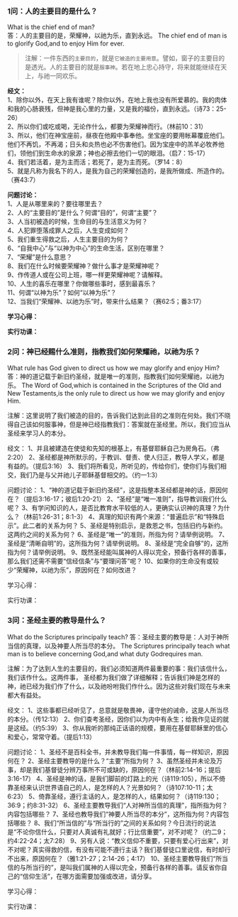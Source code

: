 ### 1问：人的主要目的是什么？

What is the chief end of man?  
答：人的主要目的是，荣耀神，以祂为乐，直到永远。
The chief end of man is to glorify God,and to enjoy Him for ever.

>注解：一件东西的`主要目的`，就是`它被造的主要用意`。譬如，窗子的主要目的是透光。人的主要目的就是`服事神`。若在地上忠心持守，将来就能继续在天上，与祂一同欢乐。

**经文：**  
1、除你以外，在天上我有谁呢？除你以外，在地上我也没有所爱慕的。我的肉体和我的心肠衰残，但神是我心里的力量，又是我的福份，直到永远。（诗73：25-26）  
2、所以你们或吃或喝，无论作什么，都要为荣耀神而行。（林前10：31）  
3、所以，他们在神宝座前，昼夜在他殿中事奉他。坐宝座的要用帐幕覆庇他们。他们不再饥，不再渴；日头和炎热也必不伤害他们。因为宝座中的羔羊必牧养他们，领他们到生命水的泉源；神也必擦去他们一切的眼泪。（启7：15-17）  
4、我们若活着，是为主而活；若死了，是为主而死。（罗14：8）  
5、就是凡称为我名下的人，是我为自己的荣耀创造的，是我所做成、所造作的。（赛43:7）  

**问题讨论：**  
1、人是从哪里来的？要往哪里去？  
2、人的“主要目的”是什么？何谓“目的”，何谓“主要”？  
3、人当初被造的时候，生命目的与生活意义为何？  
4、人犯罪堕落成罪人之后，人生变成如何？  
5、我们重生得救之后，人生主要目的为何？  
6、“自我中心”与“以神为中心”的生命生活，区别在哪里？  
7、“荣耀”是什么意思？  
8、我们在什么时候要荣耀神？做什么事才是荣耀神呢？  
9、作传道人或在公司上班，哪一样更荣耀神呢？请解释。  
10、人生的喜乐在哪里？你做哪些事时，感到最喜乐？  
11、何谓“以神为乐”？如何“以神为乐”？  
12、当我们“荣耀神、以祂为乐”时，带来什么结果？（赛62:5；番3:17）  


**学习心得：**

**实行功课：**


### 2问：神已经赐什么准则，指教我们如何荣耀祂，以祂为乐？

What rule has God given to direct us how we may glorify and enjoy Him?
答：神的道记载于新旧约圣经，就是唯一的准则，指教我们如何荣耀祂，以祂为乐。
The Word of God,which is contained in the Scriptures of the Old and New Testaments,is the only rule to direct us how we may glorify and enjoy Him.

注解：这里说明了我们被造的目的，告诉我们达到此目的之准则在何处。我们不晓得自己该如何服事神，但是神已经指教我们：答案就在圣经里。所以，我们应当从圣经来学习人的本分。

经文：
1、并且被建造在使徒和先知的根基上，有基督耶稣自己为房角石。（弗2:20）
2、圣经都是神所默示的，于教训、督责、使人归正，教导人学义，都是有益的。（提后3:16）
3、我们将所看见，所听见的，传给你们，使你们与我们相交，我们乃是与父并祂儿子耶稣基督相交的。（约一1:3）

问题讨论：
1、“神的道记载于新旧约圣经”，这是指整本圣经都是神的话，原因何在？（提后3:16-17；彼后1:20-21）
2、“圣经”是“唯一准则”，指导教训我们什么呢？
3、有学问知识的人，是否比教育水平较低的人，更确实认识神的真理？为什么？（林前1:26-31；8:1-3）
4、真理的知识有两个来源：“普遍启示”和“特殊启示”。此二者的关系为何？
5、圣经是特别启示，是救恩之书，包括旧约与新约。这两约之间的关系为何？
6、圣经是“唯一”的准则，所指为何？请举例说明。
7、圣经是“清晰自明”的，这所指为何？请举例说明。
8、圣经是“完全自够”的，这所指为何？请举例说明。
9、既然圣经能叫属神的人得以完全，预备行各样的善事，那么我们还需不需要“信经信条”与“要理问答”呢？
10、如果你的生命没有或较少“荣耀神，以祂为乐”，原因何在？如何改进？



学习心得：

实行功课：



### 3问：圣经主要的教导是什么？

What do the Scriptures principally teach?
答：圣经主要的教导是：人对于神所当信的真理，以及神要人所当尽的本分。
The Scriptures principally teach what man is to believe concerning God,and what duty Godrequires man.

注解：为了达到人生的主要目的，我们必须知道两件最重要的事：我们该信什么，我们该作什么。这两件事，
圣经都为我们做了详细解释；告诉我们神是怎样的神，祂已经为我们作了什么，以及祂吩咐我们作什么。因为这些对我们现在与未来都大有益处。

经文：
1、这些事都已经听见了，总意就是敬畏神，谨守他的诫命，这是人所当尽的本分。（传12:13）
2、你们查考圣经，因你们以为内中有永生；给我作见证的就是这经。（约5:39）
3、你从我听的那纯正话语的规模，要用在基督耶稣里的信心和爱心，常常守着。（提后1:13）

问题讨论：
1、圣经不是百科全书，并未教导我们每一件事情，每一样知识，原因何在？
2、圣经主要教导的是什么？“主要”所指为何？
3、虽然圣经并未论及万事，却是我们基督徒分辨万事所不可或缺的，原因何在？（林前2:14-16；提后3:16-17）
4、圣经是神的话，是我们脚前的灯路上的光（诗119:105），所以不倚靠圣经来认识世界语自己的人，是怎样的人？光景如何？（诗107:10-11；太6:23）
5、倚靠圣经，遵行主话的人，是怎样的人，结果如何？（诗119:130；36:9；约8:31-32）
6、圣经主要教导我们“人对神所当信的真理”，指所指为何？内容包括哪些？
7、圣经也教导我们“神要人所当尽的本分”，这所指为何？内容包括哪些？
8、我们“所当信的”与“所当行的”之间的关系如何？今日流行的说法是“不论你信什么，只要对人真诚有礼就好；行比信重要”，对不对呢？（约二9；约4:22-24；太7:28）
9、另有人说：“教义信仰不重要，只要有爱心行出来”，对不对呢？真实得救的信，有没有可能不遵行主话？我们基督徒口里说信，有时却行不出来，原因何在？（雅1:21-27；2:14-26；4:17）
10、圣经主要教导我们“所当信的与所当行的”，是叫我们属神的人得以完全，预备行各样的善事。请反省你自己的“信仰生活”，在哪方面需要加强或改进，请分享。


学习心得：

实行功课：






